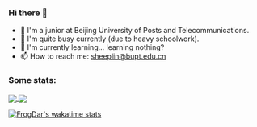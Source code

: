 ### Hi there 👋

- 🏫  I'm a junior at Beijing University of Posts and Telecommunications.
- 🔭  I'm quite busy currently (due to heavy schoolwork).
- 🌱  I'm currently learning... learning nothing?
- 📫  How to reach me: [sheeplin@bupt.edu.cn](mailto:sheeplin@bupt.edu.cn)

<!--

Here are some ideas to get you started:

- 🔭 I’m currently working on ...
- 🌱 I’m currently learning ...
- 👯 I’m looking to collaborate on ...
- 🤔 I’m looking for help with ...
- 💬 Ask me about ...
- 📫 How to reach me: ...
- 😄 Pronouns: ...
- ⚡ Fun fact: ...
-->

<!--
[![ReadMe Card](https://github-readme-stats.vercel.app/api/pin/?username=FrogDar&repo=smc_fan_util)](https://github.com/anuraghazra/github-readme-stats)
[![ReadMe Card](https://github-readme-stats.vercel.app/api/pin/?username=FrogDar&repo=my-hammerspoon-config)](https://github.com/anuraghazra/github-readme-stats)
[![ReadMe Card](https://github-readme-stats.vercel.app/api/pin/?username=FrogDar&repo=ege_based_painter_cpp)](https://github.com/anuraghazra/github-readme-stats)
[![ReadMe Card](https://github-readme-stats.vercel.app/api/pin/?username=FrogDar&repo=Link-Link)](https://github.com/anuraghazra/github-readme-stats)
-->

### Some stats:

<a href="https://github.com/FrogDar/github-readme-stats">
  <img align="center" src="https://github-readme-stats.vercel.app/api?username=FrogDar&count_private=true&show_icons=true&show_icons=true&include_all_commits=true" />
</a>
<a href="https://github.com/FrogDar/github-readme-stats">
  <img align="center" src="https://github-readme-stats.vercel.app/api/top-langs/?username=FrogDar&layout=compact&langs_count=6" />
</a>

[![FrogDar's wakatime stats](https://github-readme-stats.vercel.app/api/wakatime?username=FrogDar&layout=compact)](https://github.com/FrogDar/github-readme-stats)

<!--
[![github stats](https://github-readme-stats.vercel.app/api?username=FrogDar&count_private=true&show_icons=true&theme=buefy&show_icons=true&include_all_commits=true)](https://github.com/anuraghazra/github-readme-stats)

[![Top Langs](https://github-readme-stats.vercel.app/api/top-langs/?username=FrogDar&theme=buefy&layout=compact&langs_count=6)](https://github.com/anuraghazra/github-readme-stats)
-->
